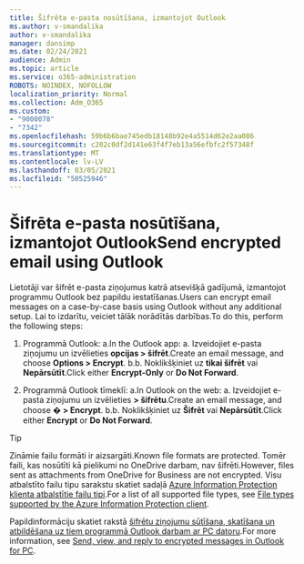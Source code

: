 ```yaml
---
title: Šifrēta e-pasta nosūtīšana, izmantojot Outlook
ms.author: v-smandalika
author: v-smandalika
manager: dansimp
ms.date: 02/24/2021
audience: Admin
ms.topic: article
ms.service: o365-administration
ROBOTS: NOINDEX, NOFOLLOW
localization_priority: Normal
ms.collection: Adm_O365
ms.custom:
- "9000078"
- "7342"
ms.openlocfilehash: 59b6b6bae745edb18148b92e4a5514d62e2aa086
ms.sourcegitcommit: c202c0df2d141e63f4f7eb13a56efbfc2f57348f
ms.translationtype: MT
ms.contentlocale: lv-LV
ms.lasthandoff: 03/05/2021
ms.locfileid: "50525946"
---
```

# <a name="send-encrypted-email-using-outlook"></a><span data-ttu-id="5b7f7-102">Šifrēta e-pasta nosūtīšana, izmantojot Outlook</span><span class="sxs-lookup"><span data-stu-id="5b7f7-102">Send encrypted email using Outlook</span></span>

<span data-ttu-id="5b7f7-103">Lietotāji var šifrēt e-pasta ziņojumus katrā atsevišķā gadījumā, izmantojot programmu Outlook bez papildu iestatīšanas.</span><span class="sxs-lookup"><span data-stu-id="5b7f7-103">Users can encrypt email messages on a case-by-case basis using Outlook without any additional setup.</span></span> <span data-ttu-id="5b7f7-104">Lai to izdarītu, veiciet tālāk norādītās darbības.</span><span class="sxs-lookup"><span data-stu-id="5b7f7-104">To do this, perform the following steps:</span></span>

1. <span data-ttu-id="5b7f7-105">Programmā Outlook: a.</span><span class="sxs-lookup"><span data-stu-id="5b7f7-105">In the Outlook app: a.</span></span> <span data-ttu-id="5b7f7-106">Izveidojiet e-pasta ziņojumu un izvēlieties **opcijas > šifrēt**.</span><span class="sxs-lookup"><span data-stu-id="5b7f7-106">Create an email message, and choose **Options > Encrypt**.</span></span> 
    <span data-ttu-id="5b7f7-107">b.</span><span class="sxs-lookup"><span data-stu-id="5b7f7-107">b.</span></span> <span data-ttu-id="5b7f7-108">Noklikšķiniet uz **tikai šifrēt** vai **Nepārsūtīt**.</span><span class="sxs-lookup"><span data-stu-id="5b7f7-108">Click either **Encrypt-Only** or **Do Not Forward**.</span></span>

2. <span data-ttu-id="5b7f7-109">Programmā Outlook tīmeklī: a.</span><span class="sxs-lookup"><span data-stu-id="5b7f7-109">In Outlook on the web: a.</span></span> <span data-ttu-id="5b7f7-110">Izveidojiet e-pasta ziņojumu un izvēlieties **> šifrētu**.</span><span class="sxs-lookup"><span data-stu-id="5b7f7-110">Create an email message, and choose **� > Encrypt**.</span></span>
    <span data-ttu-id="5b7f7-111">b.</span><span class="sxs-lookup"><span data-stu-id="5b7f7-111">b.</span></span> <span data-ttu-id="5b7f7-112">Noklikšķiniet uz **Šifrēt** vai **Nepārsūtīt**.</span><span class="sxs-lookup"><span data-stu-id="5b7f7-112">Click either **Encrypt** or **Do Not Forward**.</span></span>

> [!TIP]
> <span data-ttu-id="5b7f7-113">Zināmie failu formāti ir aizsargāti.</span><span class="sxs-lookup"><span data-stu-id="5b7f7-113">Known file formats are protected.</span></span> <span data-ttu-id="5b7f7-114">Tomēr faili, kas nosūtīti kā pielikumi no OneDrive darbam, nav šifrēti.</span><span class="sxs-lookup"><span data-stu-id="5b7f7-114">However, files sent as attachments from OneDrive for Business are not encrypted.</span></span> <span data-ttu-id="5b7f7-115">Visu atbalstīto failu tipu sarakstu skatiet sadaļā [Azure Information Protection klienta atbalstītie failu tipi](https://docs.microsoft.com/azure/information-protection/rms-client/client-admin-guide-file-types).</span><span class="sxs-lookup"><span data-stu-id="5b7f7-115">For a list of all supported file types, see [File types supported by the Azure Information Protection client](https://docs.microsoft.com/azure/information-protection/rms-client/client-admin-guide-file-types).</span></span>

<span data-ttu-id="5b7f7-116">Papildinformāciju skatiet rakstā [šifrētu ziņojumu sūtīšana, skatīšana un atbildēšana uz tiem programmā Outlook darbam ar PC datoru](https://support.microsoft.com/topic/send-view-and-reply-to-encrypted-messages-in-outlook-for-pc-eaa43495-9bbb-4fca-922a-df90dee51980).</span><span class="sxs-lookup"><span data-stu-id="5b7f7-116">For more information, see [Send, view, and reply to encrypted messages in Outlook for PC](https://support.microsoft.com/topic/send-view-and-reply-to-encrypted-messages-in-outlook-for-pc-eaa43495-9bbb-4fca-922a-df90dee51980).</span></span>



